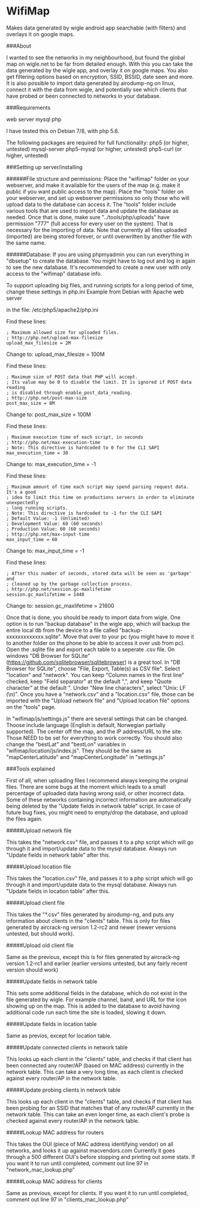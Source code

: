 # WifiMap
Makes data generated by wigle android app searchable (with filters) and overlays it on google maps.

###About

I wanted to see the networks in my neighbourhood, but found the global map on wigle.net to be far from detailed enough. With this you can take the data generated by the wigle app, and overlay it on google maps. You also get filtering options based on encryption, SSID, BSSID, date seen and more.
It is also possible to import data generated by airodump-ng on linux, connect it with the data from wigle, and potentially see which clients that have probed or been connected to networks in your database.


###Requirements

web server
mysql
php


I have tested this on Debian 7/8, with php 5.6.

The following packages are required for full functionality:
php5 (or higher, untested)
mysql-server
php5-mysql (or higher, untested)
php5-curl (or higher, untested)

###Setting up server/installing

######File structure and permissions:
Place the "wifimap" folder on your webserver, and make it available for the users of the map (e.g. make it public if you want public access to the map).
Place the "tools" folder on your webserver, and set up webserver permissions so only those who will upload data to the database can access it.
The "tools" folder include various tools that are used to import data and update the database as needed.
Once  that is done, make sure "../tools/php/uploads" have permission "777" (full access for every user on the system). That is necessary for the importing of data. Note that currently all files uploaded (imported) are being stored forever, or until overwritten by another file with the same name.


######Database:
If you are using phpmyadmin you can run everything in "dbsetup" to create the database.
You might have to log out and log in again to see the new database.
It's recommended to create a new user with only access to the "wifimap" database info.


To support uploading big files, and running scripts for a long period of time, change these settings in php.ini
Example from Debian with Apache web server

in the file:
/etc/php5/apache2/php.ini

Find these lines:
```
; Maximum allowed size for uploaded files.
; http://php.net/upload-max-filesize
upload_max_filesize = 2M
```

Change to:
upload_max_filesize = 100M


Find these lines:
```
; Maximum size of POST data that PHP will accept.
; Its value may be 0 to disable the limit. It is ignored if POST data reading
; is disabled through enable_post_data_reading.
; http://php.net/post-max-size
post_max_size = 8M
```

Change to:
post_max_size = 100M


Find these lines:
```
; Maximum execution time of each script, in seconds
; http://php.net/max-execution-time
; Note: This directive is hardcoded to 0 for the CLI SAPI
max_execution_time = 30
```

Change to:
max_execution_time = -1


Find these lines:
```
; Maximum amount of time each script may spend parsing request data. It's a good
; idea to limit this time on productions servers in order to eliminate unexpectedly
; long running scripts.
; Note: This directive is hardcoded to -1 for the CLI SAPI
; Default Value: -1 (Unlimited)
; Development Value: 60 (60 seconds)
; Production Value: 60 (60 seconds)
; http://php.net/max-input-time
max_input_time = 60
```

Change to:
max_input_time = -1


Find these lines:
```
; After this number of seconds, stored data will be seen as 'garbage' and
; cleaned up by the garbage collection process.
; http://php.net/session.gc-maxlifetime
session.gc_maxlifetime = 1440
```

Change to:
session.gc_maxlifetime = 21600



Once that is done, you should be ready to import data from wigle.
One option is to run "backup database" in the wigle app, which will backup the entire local db from the device to a file called "backup-xxxxxxxxxxxxx.sqlite".
Move that over to your pc (you might have to move it to another folder on the phone to be able to access it over usb from pc). Open the .sqlite file and export each table to a seperate .csv file. On windows "DB Browser for SQLite" (https://github.com/sqlitebrowser/sqlitebrowser) is a great tool.
In "DB Browser for SQLite", choose "File, Export, Table(s) as CSV file". Select "location" and "network". You can keep "Column names in the first line" checked, keep "Field separator" at the default ",", and keep "Quote character" at the default ". Under "New line characters", select "Unix: LF (\n)".
Once you have a "network.csv" and a "location.csv" file, those can be imported with the "Upload network file" and "Upload location file" options on the "tools" page.


In "wifimap/js/settings.js" there are several settings that can be changed. Thoose include language (English is default, Norwegian partially supported). The center off the map, and the IP address/URL to the site. Those NEED to be set for everything to work correctly. You should also change the "bestLat" and "bestLon" variables in "wifimap/location/js/index.js". They should be the same as "mapCenterLatitude" and "mapCenterLongitude" in "settings.js"


###Tools explained

First of all, when uploading files I recommend always keeping the original files. There are some bugs at the moment which leads to a small percentage of uploaded data having wrong ssid, or other incorrect data. Some of these networks containing incorrect information are automatically being deleted by the "Update fields in network table" script. In case of future bug fixes, you might need to empty/drop the database, and upload the files again.

#####Upload network file

This takes the "network.csv" file, and passes it to a php script which will go through it and import/update data to the mysql database.
Always run "Update fields in network table" after this.

#####Upload location file

This takes the "location.csv" file, and passes it to a php script which will go through it and import/update data to the mysql database.
Always run "Update fields in location table" after this.

#####Upload client file

This takes the "*.csv" files generated by airodump-ng, and puts any information about clients in the "clients" table.
This is only for files generated by aircrack-ng version 1.2-rc2 and newer (newer versions untested, but should work).

#####Upload old client file

Same as the previous, except this is for files generated by aircrack-ng version 1.2-rc1 and earlier (earlier versions untested, but any fairly recent version should work)

#####Update fields in network table

This sets some additional fields in the database, which do not exist in the file generated by wigle. For example channel, band, and URL for the icon showing up on the map. This is added to the database to avoid having additional code run each time the site is loaded, slowing it down.

#####Update fields in location table

Same as previos, except for location table.

#####Update connected clients in network table

This looks up each client in the "clients" table, and checks if that client has been connected any router/AP (based on MAC address) currently in the network table. This can take a very long time, as each client is checked against every router/AP in the network table.

#####Update probing clients in network table

This looks up each client in the "clients" table, and checks if that client has been probing for an SSID that matches that of any router/AP currently in the network table. This can take an even longer time, as each client's probe is checked against every router/AP in the network table.

#####Lookup MAC address for routers

This takes the OUI (piece of MAC address identifying vendor) on all networks, and looks it up against macvendors.com
Currently it goes through a 500 different OUI's before stopping and printing out some stats. If you want it to run until completed, comment out line 97 in "network_mac_lookup.php"

#####Lookup MAC address for clients

Same as previous, except for clients. If you want it to run until completed, comment out line 97 in "clients_mac_lookup.php"
